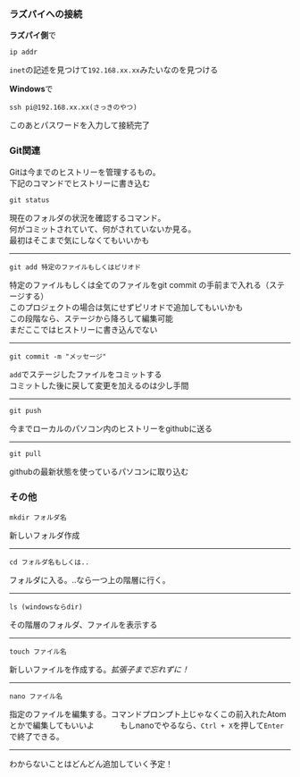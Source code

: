 ### ラズパイへの接続
**ラズパイ側**で
```
ip addr
```
`inet`の記述を見つけて`192.168.xx.xx`みたいなのを見つける

**Windows**で
```$xslt
ssh pi@192.168.xx.xx(さっきのやつ)
```
このあとパスワードを入力して接続完了

### Git関連

Gitは今までのヒストリーを管理するもの。   
下記のコマンドでヒストリーに書き込む   
```
git status
```
現在のフォルダの状況を確認するコマンド。   
何がコミットされていて、何がされていないか見る。   
最初はそこまで気にしなくてもいいかも   

---
```
git add 特定のファイルもしくはピリオド
```
特定のファイルもしくは全てのファイルをgit commit の手前まで入れる（ステージする）   
このプロジェクトの場合は気にせずピリオドで追加してもいいかも   
この段階なら、ステージから降ろして編集可能    
まだここではヒストリーに書き込んでない

---
```
git commit -m "メッセージ"
```
`add`でステージしたファイルをコミットする   
コミットした後に戻して変更を加えるのは少し手間

---
```
git push
```
今までローカルのパソコン内のヒストリーをgithubに送る   

---
```
git pull
```
githubの最新状態を使っているパソコンに取り込む

### その他
```
mkdir フォルダ名
```
新しいフォルダ作成

---
```
cd フォルダ名もしくは..
```
フォルダに入る。..なら一つ上の階層に行く。

---
```
ls (windowsならdir)
```
その階層のフォルダ、ファイルを表示する

---
```
touch ファイル名
```
新しいファイルを作成する。*拡張子まで忘れずに！*

---
```
nano ファイル名
```
指定のファイルを編集する。コマンドプロンプト上じゃなくこの前入れたAtomとかで編集してもいいよ　　　
もしnanoでやるなら、`Ctrl + X`を押して`Enter`で終了できる。

---
わからないことはどんどん追加していく予定！

